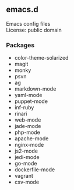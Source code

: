 ## emacs.d

Emacs config files  
License: public domain

### Packages
* color-theme-solarized
* magit
* monky
* psvn
* ag
* markdown-mode
* yaml-mode
* puppet-mode
* inf-ruby
* rinari
* web-mode
* jade-mode
* php-mode
* apache-mode
* nginx-mode
* js2-mode
* jedi-mode
* go-mode
* dockerfile-mode
* vagrant
* csv-mode
